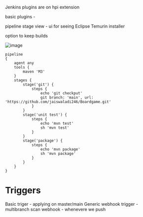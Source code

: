 Jenkins plugins are on hpi extension 

basic plugins -

pipeline stage view - ui for seeing 
Eclipse Temurin installer

option to keep builds 

![image](https://github.com/pythonkid2/DevOps-Practice/assets/100591950/46aa5155-4aeb-47f6-aa63-d94603aca8dc)


```
pipeline 
{
    agent any
    tools {
        maven 'M3'   
    }
    stages {
        stage('git') {
            steps {
                echo 'git checkput'
                git branch: 'main', url: 'https://github.com/jaiswaladi246/Boardgame.git'
            }
        }
        stage('unit test') {
            steps {
                echo 'mvn test'
                sh 'mvn test'
            }
        }
        stage('package') {
            steps {
                echo 'mvn package'
                sh 'mvn package'
            }
        }       
    }
}

```

# Triggers

Basic triger - applying on master/main
Generic webhook trigger - 
multibranch scan webhook - whenevere we push 
